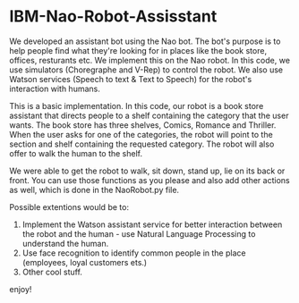 # IBM-Nao-Robot-Assisstant

We developed an assistant bot using the Nao bot. The bot's purpose is to help people find what they're looking for in places like the book store, offices, resturants etc. We implement this on the Nao robot. In this code, we use simulators (Choregraphe and V-Rep) to control the robot. We also use Watson services (Speech to text &amp; Text to Speech) for the robot's interaction with humans.

This is a basic implementation. In this code, our robot is a book store assistant that directs  people to a shelf containing the category that the user wants. The book store has three shelves, Comics, Romance and Thriller. When the user asks for one of the categories, the robot will point to the section and shelf containing the requested category. The robot will also offer to walk the human to the shelf.

We were able to get the robot to walk, sit down, stand up, lie on its back or front. You can use those functions as you please and also add other actions as well, which is done in the NaoRobot.py file.  

Possible extentions would be to:  
1. Implement the Watson assistant service for better interaction between the robot and the human - use Natural Language Processing to understand the human. 
2. Use face recognition to identify common people in the place (employees, loyal customers ets.)  
3. Other cool stuff.  

enjoy!
